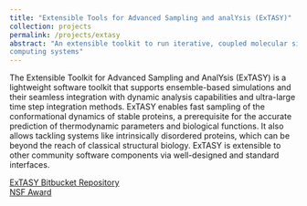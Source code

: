 ```yaml
---
title: "Extensible Tools for Advanced Sampling and analYsis (ExTASY)"
collection: projects
permalink: /projects/extasy
abstract: "An extensible toolkit to run iterative, coupled molecular simulation and analysis kernels on high performance
computing systems"
---
```


The Extensible Toolkit for Advanced Sampling and AnalYsis (ExTASY) is a
lightweight software toolkit that supports ensemble-based simulations and
their seamless integration with dynamic analysis capabilities and ultra-large
time step integration methods. ExTASY enables fast sampling of the
conformational dynamics of stable proteins, a prerequisite for the accurate
prediction of thermodynamic parameters and biological functions. It also
allows tackling systems like intrinsically disordered proteins, which can be
beyond the reach of classical structural biology. ExTASY is extensible to
other community software components via well-designed and standard interfaces.

<a href="https://bitbucket.org/extasy-project/extasy-workflows"><i class="fa fa-bitbucket"></i> ExTASY Bitbucket Repository</a><br>
<a href="https://nsf.gov/awardsearch/showAward?AWD_ID=1265929"><i class="fa fa-nsf"></i>NSF Award</a><br>